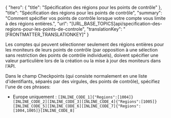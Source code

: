 {
  "hero": {
    "title": "Spécification des régions pour les points de contrôle"
  },
  "title": "Spécification des régions pour les points de contrôle",
  "summary": "Comment spécifier vos points de contrôle lorsque votre compte vous limite à des régions entières.",
  "url": "[URL_BASE_TOPICS]api/specification-des-regions-pour-les-points-de-controle",
  "translationKey": "[FRONTMATTER_TRANSLATIONKEY]"
}

Les comptes qui peuvent sélectionner seulement des régions entières pour les moniteurs de leurs points de contrôle (par opposition à une sélection sans restriction des points de contrôle individuels), doivent spécifier une valeur particulière lors de la création ou la mise à jour des moniteurs dans l'API.

  
Dans le champ Checkpoints (qui consiste normalement en une liste d'identifiants, séparés par des virgules, des points de contrôle), spécifiez l'une de ces phrases:

-   Europe uniquement : `[INLINE_CODE_1]{"Regions":[1004]}[INLINE_CODE_2][INLINE_CODE_3][INLINE_CODE_4]{"Regions":[1005]}[INLINE_CODE_5][INLINE_CODE_6][INLINE_CODE_7]{"Regions":[1004,1005]}[INLINE_CODE_8]`
